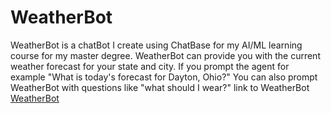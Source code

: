 # WeatherBot
WeatherBot is a chatBot I create using ChatBase for my AI/ML learning course for my master degree. WeatherBot can provide you with the current weather forecast for your state and city. If you prompt the agent for example "What is today's forecast for Dayton, Ohio?" You can also prompt WeatherBot with questions like "what should I wear?" link to WeatherBot
[WeatherBot](https://www.chatbase.co/chatbot-iframe/8v8NmMZQ2DKp_qIv88J2S)
